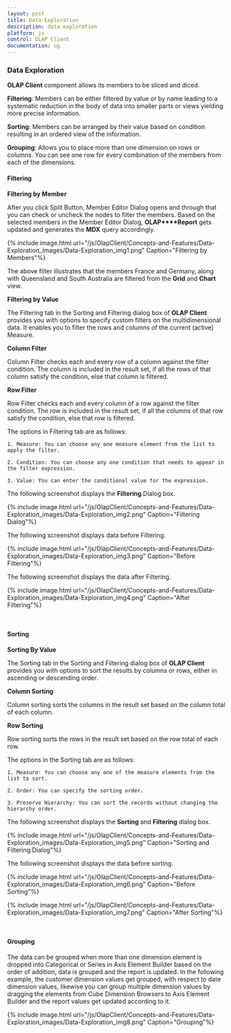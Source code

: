 ```yaml
---
layout: post
title: Data-Exploration
description: data exploration
platform: js
control: OLAP Client
documentation: ug
---
```


### Data Exploration

**OLAP Client** component allows its members to be sliced and diced. 

**Filtering**: Members can be either filtered by value or by name leading to a systematic reduction in the body of data into smaller parts or views yielding more precise information.

**Sorting**: Members can be arranged by their value based on condition resulting in an ordered view of the information. 

**Grouping**: Allows you to place more than one dimension on rows or columns. You can see one row for every combination of the members from each of the dimensions. 

#### Filtering 

**Filtering by Member**

After you click Split Button, Member Editor Dialog opens and through that you can check or uncheck the nodes to filter the members. Based on the selected members in the Member Editor Dialog, **OLAP****Report** gets updated and generates the **MDX** query accordingly.

{% include image.html url="/js/OlapClient/Concepts-and-Features/Data-Exploration_images/Data-Exploration_img1.png" Caption="Filtering by Members"%}

The above filter illustrates that the members France and Germany, along with Queensland and South Australia are filtered from the **Grid** and **Chart** view.

**Filtering by Value**

The Filtering tab in the Sorting and Filtering dialog box of **OLAP Client** provides you with options to specify custom filters on the multidimensional data. It enables you to filter the rows and columns of the current (active) Measure.

**Column Filter**

Column Filter checks each and every row of a column against the filter condition. The column is included in the result set, if all the rows of that column satisfy the condition, else that column is filtered.

**Row Filter**

Row Filter checks each and every column of a row against the filter condition. The row is included in the result set, if all the columns of that row satisfy the condition, else that row is filtered.

The options in Filtering tab are as follows:

	1. Measure: You can choose any one measure element from the list to apply the filter.

	2. Condition: You can choose any one condition that needs to appear in the filter expression.

	3. Value: You can enter the conditional value for the expression.

The following screenshot displays the **Filtering** Dialog box.

{% include image.html url="/js/OlapClient/Concepts-and-Features/Data-Exploration_images/Data-Exploration_img2.png" Caption="Filtering Dialog"%}

The following screenshot displays data before Filtering.

{% include image.html url="/js/OlapClient/Concepts-and-Features/Data-Exploration_images/Data-Exploration_img3.png" Caption="Before Filtering"%}

The following screenshot displays the data after Filtering.

{% include image.html url="/js/OlapClient/Concepts-and-Features/Data-Exploration_images/Data-Exploration_img4.png" Caption="After Filtering"%}

<br/>

#### Sorting

**Sorting By Value**

The Sorting tab in the Sorting and Filtering dialog box of **OLAP Client** provides you with options to sort the results by columns or rows, either in ascending or descending order.

**Column Sorting**

Column sorting sorts the columns in the result set based on the column total of each column.

**Row Sorting**

Row sorting sorts the rows in the result set based on the row total of each row.

The options in the Sorting tab are as follows:

	1. Measure: You can choose any one of the measure elements from the list to sort.

	2. Order: You can specify the sorting order.

	3. Preserve Hierarchy: You can sort the records without changing the hierarchy order.

The following screenshot displays the **Sorting** and **Filtering** dialog box.

{% include image.html url="/js/OlapClient/Concepts-and-Features/Data-Exploration_images/Data-Exploration_img5.png" Caption="Sorting and Filtering Dialog"%}

The following screenshot displays the data before sorting.

{% include image.html url="/js/OlapClient/Concepts-and-Features/Data-Exploration_images/Data-Exploration_img6.png" Caption="Before Sorting"%}

{% include image.html url="/js/OlapClient/Concepts-and-Features/Data-Exploration_images/Data-Exploration_img7.png" Caption="After Sorting"%}

<br/>

#### Grouping

The data can be grouped when more than one dimension element is dropped into Categorical or Series in Axis Element Builder based on the order of addition, data is grouped and the report is updated. In the following example, the customer dimension values get grouped, with respect to date dimension values, likewise you can group multiple dimension values by dragging the elements from Cube Dimension Browsers to Axis Element Builder and the report values get updated according to it.

{% include image.html url="/js/OlapClient/Concepts-and-Features/Data-Exploration_images/Data-Exploration_img8.png" Caption="Grouping"%}

